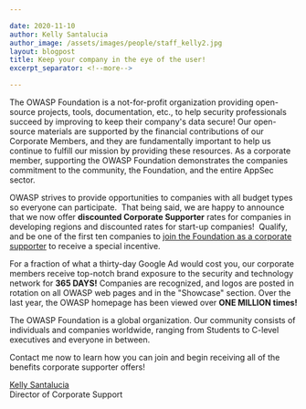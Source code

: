 ```yaml
---

date: 2020-11-10
author: Kelly Santalucia
author_image: /assets/images/people/staff_kelly2.jpg
layout: blogpost
title: Keep your company in the eye of the user! 
excerpt_separator: <!--more-->

---
```


The OWASP Foundation is a not-for-profit organization providing open-source projects, tools, documentation, etc., to help security professionals succeed by improving to keep their company's data secure! Our open-source materials are supported by the financial contributions of our Corporate Members, and they are fundamentally important to help us continue to fulfill our mission by providing these resources. As a corporate member, supporting the OWASP Foundation demonstrates the companies commitment to the community, the Foundation, and the entire AppSec sector.

OWASP strives to provide opportunities to companies with all budget types so everyone can participate.  That being said, we are happy to announce that we now offer **discounted Corporate Supporter** rates for companies in developing regions and discounted rates for start-up companies!  Qualify, and be one of the first ten companies to [join the Foundation as a corporate supporter](https://owasp.org/supporters/) to receive a special incentive.

<!--more-->
For a fraction of what a thirty-day Google Ad would cost you, our corporate members receive top-notch brand exposure to the security and technology network for **365 DAYS!** Companies are recognized, and logos are posted in rotation on all OWASP web pages and in the "Showcase" section. Over the last year, the OWASP homepage has been viewed over **ONE MILLION times!**

The OWASP Foundation is a global organization. Our community consists of individuals and companies worldwide, ranging from Students to C-level executives and everyone in between.

Contact me now to learn how you can join and begin receiving all of the benefits corporate supporter offers!


[Kelly Santalucia](mailto:kelly.santalucia@owasp.com)<br>
Director of Corporate Support 
